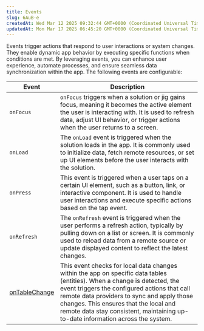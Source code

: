 ```yaml
---
title: Events
slug: 6AuB-e
createdAt: Wed Mar 12 2025 09:32:44 GMT+0000 (Coordinated Universal Time)
updatedAt: Mon Mar 17 2025 06:45:20 GMT+0000 (Coordinated Universal Time)
---
```


Events trigger actions that respond to user interactions or system changes. They enable dynamic app behavior by executing specific functions when conditions are met. By leveraging events, you can enhance user experience, automate processes, and ensure seamless data synchronization within the app. The following events are configurable:

| **Event**                                   | **Description**                                                                                                                                                                                                                                                                                                                                      |
| ------------------------------------------- | ---------------------------------------------------------------------------------------------------------------------------------------------------------------------------------------------------------------------------------------------------------------------------------------------------------------------------------------------------- |
| `onFocus`                                   | `onFocus` triggers when a solution or jig gains focus, meaning it becomes the active element the user is interacting with. It is used to refresh data, adjust UI behavior, or trigger actions when the user returns to a screen.                                                                                                                     |
| `onLoad`                                    | The `onLoad` event is triggered when the solution loads in the app. It is commonly used to initialize data, fetch remote resources, or set up UI elements before the user interacts with the solution.                                                                                                                                               |
| `onPress`                                   | This event is triggered when a user taps on a certain UI element, such as a button, link, or interactive component. It is used to handle user interactions and execute specific actions based on the tap event.                                                                                                                                      |
| `onRefresh`                                 | The `onRefresh` event is triggered when the user performs a refresh action, typically by pulling down on a list or screen. It is commonly used to reload data from a remote source or update displayed content to reflect the latest changes.                                                                                                        |
| [onTableChange](./Events/onTableChange.md)  | This event checks for local data changes within the app on specific data tables (entities). When a change is detected, the event triggers the configured actions that call remote data providers to sync and apply those changes. This ensures that the local and remote data stay consistent, maintaining up-to-date information across the system. |

